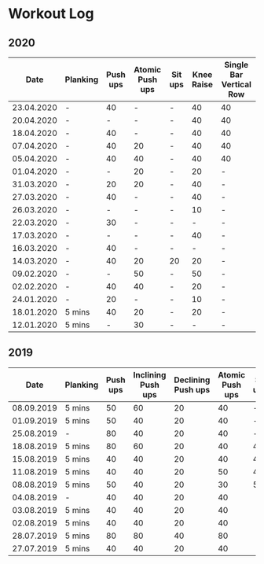 # Workout Log

## 2020

| Date | Planking | Push ups | Atomic Push ups | Sit ups | Knee Raise | Single Bar Vertical Row |
| --- | --- | --- | --- | --- | --- | --- |
| 23.04.2020 | - | 40 | - | - | 40 | 40 |
| 20.04.2020 | - | - | - | - | 40 | 40 |
| 18.04.2020 | - | 40 | - | - | 40 | 40 |
| 07.04.2020 | - | 40 | 20 | - | 40 | 40 |
| 05.04.2020 | - | 40 | 40 | - | 40 | 40 |
| 01.04.2020 | - | - | 20 | - | 20 | - |
| 31.03.2020 | - | 20 | 20 | - | 40 | - |
| 27.03.2020 | - | 40 | - | - | 40 | - |
| 26.03.2020 | - | - | - | - | 10 | - |
| 22.03.2020 | - | 30 | - | - | - | - |
| 17.03.2020 | - | - | - | - | 40 | - |
| 16.03.2020 | - | 40 | - | - | - | - |
| 14.03.2020 | - | 40 | 20 | 20 | 20 | - |
| 09.02.2020 | - | - | 50 | - | 50 | - |
| 02.02.2020 | - | 40 | 40 | - | 20 | - |
| 24.01.2020 | - | 20 | - | - | 10 | - |
| 18.01.2020 | 5 mins | 40 | 20 | - | 20 | - |
| 12.01.2020 | 5 mins | - | 30 | - | - | - |

## 2019

| Date | Planking | Push ups | Inclining Push ups | Declining Push ups | Atomic Push ups | Sit ups | Knee Raise |
| --- | --- | --- | --- | --- | --- | --- | --- |
| 08.09.2019 | 5 mins | 50 | 60 | 20 | 40 | - | 40 |
| 01.09.2019 | 5 mins | 50 | 40 | 20 | 40 | - | - | 
| 25.08.2019 | - | 80 | 40 | 20 | 40 | - | - |
| 18.08.2019 | 5 mins | 80 | 60 | 20 | 40 | 40 | - |
| 15.08.2019 | 5 mins | 40 | 40 | 20 | 40 | 40 | - |
| 11.08.2019 | 5 mins | 40 | 40 | 20 | 50 | 40 | 40 |
| 08.08.2019 | 5 mins | 50 | 40 | 20 | 30 | 50 | |
| 04.08.2019 | - | 40 | 40 | 20 | 40 | | |
| 03.08.2019 | 5 mins | 40 | 40 | 20 | 40 | | |
| 02.08.2019 | 5 mins | 40 | 40 | 20 | 40 | | |
| 28.07.2019 | 5 mins | 80 | 80 | 40 | 80 | | |
| 27.07.2019 | 5 mins | 40 | 40 | 20 | 40 | | |
